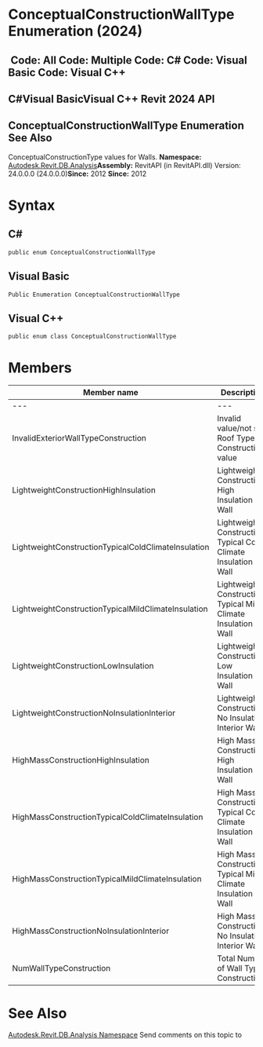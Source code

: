 # ConceptualConstructionWallType Enumeration (2024)

﻿
 Code: All Code: Multiple Code: C# Code: Visual Basic Code: Visual C++   
---  
C#Visual BasicVisual C++
Revit 2024 API  
---  
ConceptualConstructionWallType Enumeration  
See Also  
---  
ConceptualConstructionType values for Walls. 
**Namespace:** [Autodesk.Revit.DB.Analysis](958e2e12-587d-f188-5d7b-f13d7dbfdf48.md "Autodesk.Revit.DB.Analysis Namespace")**Assembly:** RevitAPI (in RevitAPI.dll) Version: 24.0.0.0 (24.0.0.0)**Since:** 2012 **Since:** 2012 
# Syntax
C#  
---  
```text
public enum ConceptualConstructionWallType
```
  
Visual Basic  
---  
```text
Public Enumeration ConceptualConstructionWallType
```
  
Visual C++  
---  
```text
public enum class ConceptualConstructionWallType
```
  
# Members
| Member name | Description |
| --- | --- |
| --- | --- |
| InvalidExteriorWallTypeConstruction | Invalid value/not set Roof Type Construction value |
| LightweightConstructionHighInsulation | Lightweight Construction High Insulation Wall |
| LightweightConstructionTypicalColdClimateInsulation | Lightweight Construction Typical Cold Climate Insulation Wall |
| LightweightConstructionTypicalMildClimateInsulation | Lightweight Construction Typical Mild Climate Insulation Wall |
| LightweightConstructionLowInsulation | Lightweight Construction Low Insulation Wall |
| LightweightConstructionNoInsulationInterior | Lightweight Construction No Insulation Interior Wall |
| HighMassConstructionHighInsulation | High Mass Construction High Insulation Wall |
| HighMassConstructionTypicalColdClimateInsulation | High Mass Construction Typical Cold Climate Insulation Wall |
| HighMassConstructionTypicalMildClimateInsulation | High Mass Construction Typical Mild Climate Insulation Wall |
| HighMassConstructionNoInsulationInterior | High Mass Construction No Insulation Interior Wall |
| NumWallTypeConstruction | Total Number of Wall Type Constructions |

# See Also
[Autodesk.Revit.DB.Analysis Namespace](958e2e12-587d-f188-5d7b-f13d7dbfdf48.md "Autodesk.Revit.DB.Analysis Namespace")
Send comments on this topic to 